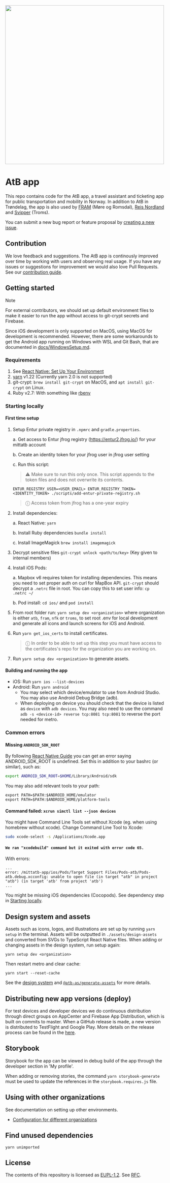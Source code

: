 <img width="500px" src="https://github.com/user-attachments/assets/ba3d33f5-58a1-4d17-b097-7bf6b589d7e1">

# AtB app

This repo contains code for the AtB app, a travel assistant and ticketing app for public transportation and mobility in Norway. In addition to AtB in Trøndelag, the app is also used by [FRAM](https://frammr.no/) (Møre og Romsdal), [Reis Nordland](https://www.reisnordland.no/) and [Svipper](https://svipper.no/) (Troms).

You can submit a new bug report or feature proposal by [creating a new issue](https://github.com/AtB-AS/mittatb-app/issues/new/choose).

## Contribution

We love feedback and suggestions. The AtB app is continously improved over time by working with users and observing real usage. If you have any issues or suggestions for improvement we would also love Pull Requests. See our [contribution guide](./CONTRIBUTING.md).

## Getting started

> [!NOTE]
> For external contributors, we should set up default environment files to make it easier to run the app without access to git-crypt secrets and Firebase.

Since iOS development is only supported on MacOS, using MacOS for development is recommended. However, there are some workarounds to get the Android app running on Windows with WSL and Git Bash, that are documented in [docs/WindowsSetup.md](./docs/WindowsSetup.md).

### Requirements

1. See [React Native: Set Up Your Environment](https://reactnative.dev/docs/set-up-your-environment)
2. [yarn](https://yarnpkg.com/getting-started/install) v1.22 (Currently yarn 2.0 is not supported)
3. git-crypt: `brew install git-crypt` on MacOS, and `apt install git-crypt` on Linux.
4. Ruby v2.7: With something like [rbenv](https://github.com/rbenv/rbenv)

### Starting locally

#### First time setup

1. Setup Entur private registry in `.npmrc` and `gradle.properties`.

   a. Get access to Entur jfrog registry (https://entur2.jfrog.io/) for your mittatb account

   b. Create an identity token for your jfrog user in jfrog user setting

   c. Run this script:
   > ⚠ Make sure to run this only once. This script appends to the token files and does not overwrite its contents.
   ```
   ENTUR_REGISTRY_USER=<USER_EMAIL> ENTUR_REGISTRY_TOKEN=<IDENTITY_TOKEN> ./scripts/add-entur-private-registry.sh
   ```
   > ⓘ Access token from jfrog has a one-year expiry
2. Install dependencies:

   a. React Native: `yarn`

   b. Install Ruby dependencies `bundle install`

   c. Install ImageMagick `brew install imagemagick`

3. Decrypt sensitive files `git-crypt unlock <path/to/key>` (Key given to internal members)

4. Install iOS Pods:

   a. Mapbox v6 requires token for installing dependencies. This means you need to set proper auth on curl for MapBox API. `git-crypt` should decrypt a `.netrc` file in root. You can copy this to set user info:
       ```
       cp .netrc ~/
       ```

   b. Pod install: `cd ios/` and `pod install`

5. From root folder run: `yarn setup dev <organization>` where organization is either `atb`, `fram`, `nfk` or `troms`, to set root .env for local development and generate all icons and launch screens for iOS and Android.

6. Run `yarn get_ios_certs` to install certificates.
   > ⓘ In order to be able to set up this step you must have access to the certificates's repo for the organization you are working on.

7. Run `yarn setup dev <organization>` to generate assets.

#### Building and running the app

- iOS: Run `yarn ios --list-devices`
- Android: Run `yarn android`
   - You may select which device/emulator to use from Android Studio. You may also use Android Debug Bridge (adb).
   - When deploying on device you should check that the device is listed as `device` with `adb devices`. You may also need to use the command `adb -s <device-id> reverse tcp:8081 tcp:8081` to reverse the port needed for metro.

### Common errors

#### Missing `ANDROID_SDK_ROOT`

By following [React Native Guide](https://reactnative.dev/docs/getting-started) you can get an error saying ANDROID_SDK_ROOT is undefined. Set this in addition to your bashrc (or similar), such as:

```sh
export ANDROID_SDK_ROOT=$HOME/Library/Android/sdk
```

You may also add relevant tools to your path:

```
export PATH=$PATH:$ANDROID_HOME/emulator
export PATH=$PATH:$ANDROID_HOME/platform-tools
```

#### Command failed: `xcrun simctl list --json devices`

You might have Command Line Tools set without Xcode (eg. when using homebrew without xcode). Change Command Line Tool to Xcode:

```sh
sudo xcode-select -s /Applications/Xcode.app
```

#### `We ran "xcodebuild" command but it exited with error code 65.`

With errors:

```
...
error: /mittatb-app/ios/Pods/Target Support Files/Pods-atb/Pods-atb.debug.xcconfig: unable to open file (in target "atb" in project "atb") (in target 'atb' from project 'atb')
...
```

You might be missing iOS dependencies (Cocopods). See dependency step in [Starting locally](#starting-locally).

## Design system and assets

Assets such as icons, logos, and illustrations are set up by running `yarn setup` in the terminal. Assets will be outputted in `./assets/design-assets` and converted from SVGs to TypeScript React Native files. When adding or changing assets in the design system, run setup again:

```
yarn setup dev <organization>
```

Then restart metro and clear cache:

```
yarn start --reset-cache
```

See the [design system](https://github.com/AtB-AS/design-system) and [`@atb-as/generate-assets`](https://github.com/AtB-AS/design-system/tree/main/packages/assets) for more details.


## Distributing new app versions (deploy)

For test devices and developer devices we do continuous distribution through direct groups on AppCenter and Firebase App Distribution, which is built on commits to master. When a GitHub release is made, a new version is distributed to TestFlight and Google Play. More details on the release process can be found in the [here](./docs/Release.md).


## Storybook

Storybook for the app can be viewed in debug build of the app through the developer section in 'My profile'.

When adding or removing stories, the command `yarn storybook-generate` must be used to update the references in the `storybook.requires.js` file.

## Using with other organizations

See documentation on setting up other environments.

- [Configuration for different organizations](./docs/OrgConfig.md)

## Find unused dependencies

`yarn unimported`

## License

The contents of this repository is licensed as [EUPL-1.2](./LICENSE). See [RFC](https://github.com/AtB-AS/org/blob/master/rfc/0015_License/index.md).
